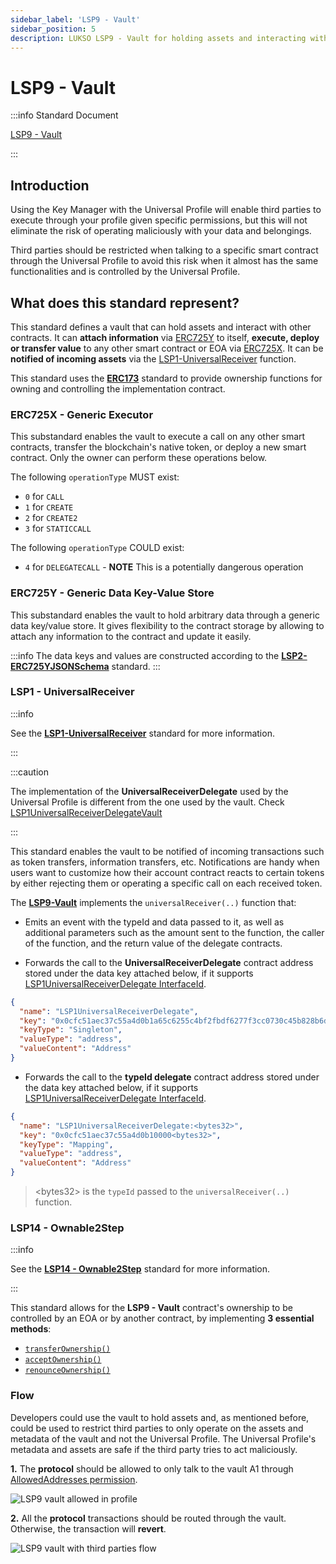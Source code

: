 ```yaml
---
sidebar_label: 'LSP9 - Vault'
sidebar_position: 5
description: LUKSO LSP9 - Vault for holding assets and interacting with other smart contracts.
---
```


# LSP9 - Vault

:::info Standard Document

[LSP9 - Vault](https://github.com/lukso-network/LIPs/blob/main/LSPs/LSP-9-Vault.md)

:::

## Introduction

Using the Key Manager with the Universal Profile will enable third parties to execute through your profile given specific permissions, but this will not eliminate the risk of operating maliciously with your data and belongings.

Third parties should be restricted when talking to a specific smart contract through the Universal Profile to avoid this risk when it almost has the same functionalities and is controlled by the Universal Profile.

## What does this standard represent?

This standard defines a vault that can hold assets and interact with other contracts. It can **attach information** via [ERC725Y](https://github.com/ethereum/EIPs/blob/master/EIPS/eip-725.md#erc725y) to itself, **execute, deploy or transfer value** to any other smart contract or EOA via [ERC725X](https://github.com/ethereum/EIPs/blob/master/EIPS/eip-725.md#erc725x). It can be **notified of incoming assets** via the [LSP1-UniversalReceiver](https://github.com/lukso-network/LIPs/blob/master/LSPs/LSP-1-UniversalReceiver.md) function.

This standard uses the **[ERC173](https://eips.ethereum.org/EIPS/eip-173)** standard to provide ownership functions for owning and controlling the implementation contract.

### ERC725X - Generic Executor

This substandard enables the vault to execute a call on any other smart contracts, transfer the blockchain's native token, or deploy a new smart contract. Only the owner can perform these operations below.

The following `operationType` MUST exist:

- `0` for `CALL`
- `1` for `CREATE`
- `2` for `CREATE2`
- `3` for `STATICCALL`

The following `operationType` COULD exist:

- `4` for `DELEGATECALL` - **NOTE** This is a potentially dangerous operation

### ERC725Y - Generic Data Key-Value Store

This substandard enables the vault to hold arbitrary data through a generic data key/value store. It gives flexibility to the contract storage by allowing to attach any information to the contract and update it easily.

:::info
The data keys and values are constructed according to the **[LSP2-ERC725YJSONSchema](../metadata/lsp2-json-schema.md)** standard.
:::

### LSP1 - UniversalReceiver

:::info

See the **[LSP1-UniversalReceiver](../accounts/lsp1-universal-receiver.md)** standard for more information.

:::

:::caution

The implementation of the **UniversalReceiverDelegate** used by the Universal Profile is different from the one used by the vault. Check [LSP1UniversalReceiverDelegateVault](../../contracts/contracts/LSP1UniversalReceiver/LSP1UniversalReceiverDelegateVault/LSP1UniversalReceiverDelegateVault.md)

:::

This standard enables the vault to be notified of incoming transactions such as token transfers, information transfers, etc. Notifications are handy when users want to customize how their account contract reacts to certain tokens by either rejecting them or operating a specific call on each received token.

The **[LSP9-Vault](../../standards/accounts/lsp9-vault.md)** implements the `universalReceiver(..)` function that:

- Emits an event with the typeId and data passed to it, as well as additional parameters such as the amount sent to the function, the caller of the function, and the return value of the delegate contracts.

- Forwards the call to the **UniversalReceiverDelegate** contract address stored under the data key attached below, if it supports [LSP1UniversalReceiverDelegate InterfaceId](../../contracts/interface-ids.md).

```json
{
  "name": "LSP1UniversalReceiverDelegate",
  "key": "0x0cfc51aec37c55a4d0b1a65c6255c4bf2fbdf6277f3cc0730c45b828b6db8b47",
  "keyType": "Singleton",
  "valueType": "address",
  "valueContent": "Address"
}
```

- Forwards the call to the **typeId delegate** contract address stored under the data key attached below, if it supports [LSP1UniversalReceiverDelegate InterfaceId](../../contracts/interface-ids.md).

```json
{
  "name": "LSP1UniversalReceiverDelegate:<bytes32>",
  "key": "0x0cfc51aec37c55a4d0b10000<bytes32>",
  "keyType": "Mapping",
  "valueType": "address",
  "valueContent": "Address"
}
```

> \<bytes32\> is the `typeId` passed to the `universalReceiver(..)` function.

### LSP14 - Ownable2Step

:::info

See the **[LSP14 - Ownable2Step](../access-control/lsp14-ownable-2-step.md)** standard for more information.

:::

This standard allows for the **LSP9 - Vault** contract's ownership to be controlled by an EOA or by another contract, by implementing **3 essential methods**:

- [`transferOwnership()`](../../contracts/contracts/LSP14Ownable2Step/LSP14Ownable2Step.md)
- [`acceptOwnership()`](../../contracts/contracts/LSP14Ownable2Step/LSP14Ownable2Step.md)
- [`renounceOwnership()`](../../contracts/contracts/LSP14Ownable2Step/LSP14Ownable2Step.md)

### Flow

Developers could use the vault to hold assets and, as mentioned before, could be used to restrict third parties to only operate on the assets and metadata of the vault and not the Universal Profile. The Universal Profile's metadata and assets are safe if the third party tries to act maliciously.

**1.** The **protocol** should be allowed to only talk to the vault A1 through [AllowedAddresses permission](../access-control/lsp6-key-manager#address-permissions).

![LSP9 vault allowed in profile](/img/standards/lsp9/vault-flow.jpeg)

**2.** All the **protocol** transactions should be routed through the vault. Otherwise, the transaction will **revert**.

![LSP9 vault with third parties flow](/img/standards/lsp9/lsp9-vault-flow.jpeg)
